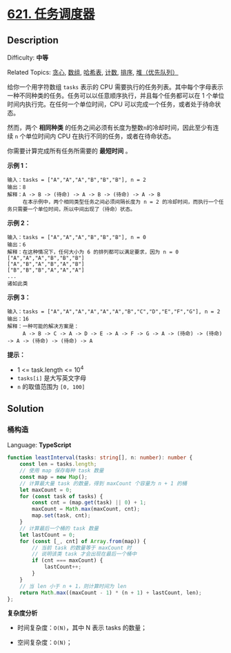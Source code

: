 # [621\. 任务调度器](https://leetcode.cn/problems/task-scheduler/)

## Description

Difficulty: **中等**  

Related Topics: [贪心](https://leetcode.cn/tag/greedy/), [数组](https://leetcode.cn/tag/array/), [哈希表](https://leetcode.cn/tag/hash-table/), [计数](https://leetcode.cn/tag/counting/), [排序](https://leetcode.cn/tag/sorting/), [堆（优先队列）](https://leetcode.cn/tag/heap-priority-queue/)

给你一个用字符数组 `tasks` 表示的 CPU 需要执行的任务列表。其中每个字母表示一种不同种类的任务。任务可以以任意顺序执行，并且每个任务都可以在 1 个单位时间内执行完。在任何一个单位时间，CPU 可以完成一个任务，或者处于待命状态。

然而，两个 **相同种类** 的任务之间必须有长度为整数`n`的冷却时间，因此至少有连续 `n` 个单位时间内 CPU 在执行不同的任务，或者在待命状态。

你需要计算完成所有任务所需要的 **最短时间** 。

**示例 1：**

```
输入：tasks = ["A","A","A","B","B","B"], n = 2
输出：8
解释：A -> B -> (待命) -> A -> B -> (待命) -> A -> B
     在本示例中，两个相同类型任务之间必须间隔长度为 n = 2 的冷却时间，而执行一个任务只需要一个单位时间，所以中间出现了（待命）状态。 
```

**示例 2：**

```
输入：tasks = ["A","A","A","B","B","B"], n = 0
输出：6
解释：在这种情况下，任何大小为 6 的排列都可以满足要求，因为 n = 0
["A","A","A","B","B","B"]
["A","B","A","B","A","B"]
["B","B","B","A","A","A"]
...
诸如此类
```

**示例 3：**

```
输入：tasks = ["A","A","A","A","A","A","B","C","D","E","F","G"], n = 2
输出：16
解释：一种可能的解决方案是：
     A -> B -> C -> A -> D -> E -> A -> F -> G -> A -> (待命) -> (待命) -> A -> (待命) -> (待命) -> A
```

**提示：**

* 1 <= task.length <= 10<sup>4</sup>
* `tasks[i]` 是大写英文字母
* `n` 的取值范围为 `[0, 100]`

## Solution

### 桶构造

Language: **TypeScript**

```typescript
function leastInterval(tasks: string[], n: number): number {
    const len = tasks.length;
    // 使用 map 保存每种 task 数量
    const map = new Map();
    // 计算最大量 task 的数量，得到 maxCount 个容量为 n + 1 的桶
    let maxCount = 0;
    for (const task of tasks) {
        const cnt = (map.get(task) || 0) + 1;
        maxCount = Math.max(maxCount, cnt);
        map.set(task, cnt);
    }
    // 计算最后一个桶的 task 数量
    let lastCount = 0;
    for (const [_, cnt] of Array.from(map)) {
        // 当前 task 的数量等于 maxCount 时
        // 说明该类 task 才会出现在最后一个桶中
        if (cnt === maxCount) {
            lastCount++;
        }
    }
    // 当 len 小于 n + 1，则计算时间为 len
    return Math.max((maxCount - 1) * (n + 1) + lastCount, len);
};
```

**复杂度分析**

- 时间复杂度：`O(N)`，其中 N 表示 tasks 的数量；

- 空间复杂度：`O(N)`；
